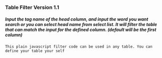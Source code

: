 ### Table Filter Version 1.1
##### Input the tag name of the head column, and input the word you want search or you can select head name from select list. It will filter the table that can match the input for the defined column. (default will be the first column)

```
This plain javascript filter code can be used in any table. You can define your table your self
```

